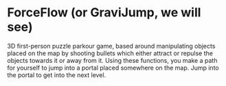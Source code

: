 # ForceFlow (or GraviJump, we will see)
3D first-person puzzle parkour game, based around manipulating objects placed on the map by shooting bullets which either attract or repulse the objects towards it or away from it. Using these functions, you make a path for yourself to jump into a portal placed somewhere on the map. Jump into the portal to get into the next level.
